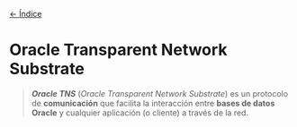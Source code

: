 [<- Índice](../../../Pentesting.md)
# Oracle Transparent Network Substrate

> ***Oracle TNS*** (*Oracle Transparent Network Substrate*) es un protocolo de **comunicación** que facilita la interacción entre **bases de datos Oracle** y cualquier aplicación (o cliente) a través de la red.